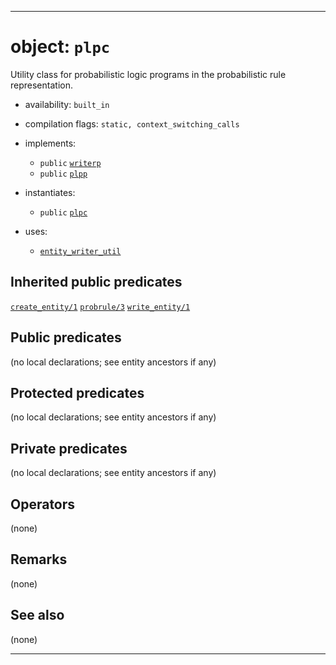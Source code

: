 
-------------------------------------------------------------------------------
# object: `plpc`

Utility class for probabilistic logic programs in the probabilistic rule representation.

* availability: `built_in`

* compilation flags: `static, context_switching_calls`

* implements:
  * `public` [`writerp`](writerp_0.md)
  * `public` [`plpp`](plpp_0.md)
* instantiates:
  * `public` [`plpc`](plpc_0.md)
* uses:
  * [`entity_writer_util`](entity_writer_util_0.md)

## Inherited public predicates

[`create_entity/1`](writerp_0.md)  [`probrule/3`](plpp_0.md)  [`write_entity/1`](writerp_0.md)  

## Public predicates

(no local declarations; see entity ancestors if any)

## Protected predicates

(no local declarations; see entity ancestors if any)

## Private predicates

(no local declarations; see entity ancestors if any)

## Operators

(none)

## Remarks

(none)

## See also

(none)


-------------------------------------------------------------------------------
